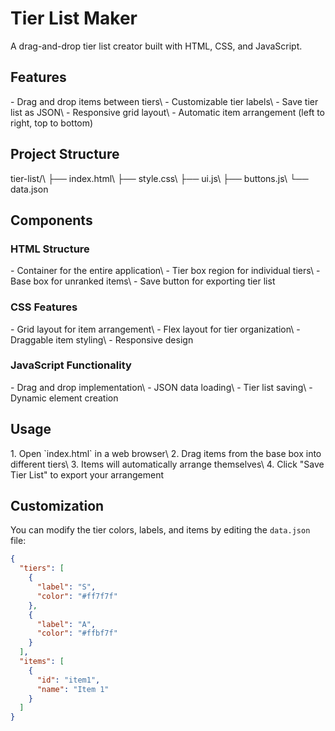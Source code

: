 <h1>Tier List Maker</h1>
A drag-and-drop tier list creator built with HTML, CSS, and JavaScript.

<h2>Features</h2>
- Drag and drop items between tiers\
- Customizable tier labels\
- Save tier list as JSON\
- Responsive grid layout\
- Automatic item arrangement (left to right, top to bottom)

<h2>Project Structure</h2>
tier-list/\
├── index.html\
├── style.css\
├── ui.js\
├── buttons.js\
└── data.json

<h2>Components</h2>
<h3>HTML Structure</h3>
- Container for the entire application\
- Tier box region for individual tiers\
- Base box for unranked items\
- Save button for exporting tier list

<h3>CSS Features</h3>
- Grid layout for item arrangement\
- Flex layout for tier organization\
- Draggable item styling\
- Responsive design

<h3>JavaScript Functionality</h3>
- Drag and drop implementation\
- JSON data loading\
- Tier list saving\
- Dynamic element creation

<h2>Usage</h2>
1. Open `index.html` in a web browser\
2. Drag items from the base box into different tiers\
3. Items will automatically arrange themselves\
4. Click "Save Tier List" to export your arrangement

<h2>Customization</h2>

You can modify the tier colors, labels, and items by editing the `data.json` file:
```json
{
  "tiers": [
    {
      "label": "S",
      "color": "#ff7f7f"
    },
    {
      "label": "A",
      "color": "#ffbf7f"
    }
  ],
  "items": [
    {
      "id": "item1",
      "name": "Item 1"
    }
  ]
}
